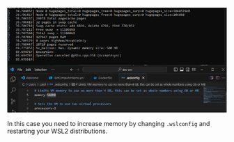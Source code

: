 ![WSL2 Exception Max dynamic memory size image for example](Exception-Max-dynamic-memory-size.png)

In this case you need to increase memory by changing `.wslconfig` and restarting your WSL2 distributions.